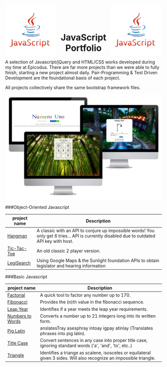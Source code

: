 <img align='left' src='https://github.com/Kowser/JavaScript_Portfolio/blob/master/js.png' width='165px'>
<img align='right' src='https://github.com/Kowser/JavaScript_Portfolio/blob/master/js.png' width='165px'>
<br>
<br>
<br>
<h1 align='center'>JavaScript Portfolio</h1>

A selection of Javascript/jQuery and HTML/CSS works developed during my time at Epicodus. There are far more projects than we were able to fully finish, starting a new project almost daily. Pair-Programming & Test Driven Development are the foundational basis of each project.

All projects collectively share the same bootstrap framework files.

![alt text](https://github.com/Kowser/Javascript_Portfolio/blob/master/screenshots.png "JavaScript screenshots")

###Object-Oriented Javascript

|project name  |Description|
|--------------|-----------|
|[Hangman](http://www.googledrive.com/host/0B--OefA61JUBVTE1T1B2Sk9jOGM/hangman)       |A classic with an API to conjure up impossible words! You only get 6 tries... API is currently disabled due to outdated API key with host.|
|[Tic-Tac-Toe](http://www.googledrive.com/host/0B--OefA61JUBVTE1T1B2Sk9jOGM/tic-tac-toe)   |An old classic 2 player version.|
|[LegiSearch](http://www.googledrive.com/host/0B--OefA61JUBVTE1T1B2Sk9jOGM/legisearch)    |Using Google Maps & the Sunlight foundation APIs to obtain legislator and hearing information|

###Basic Javascript

|project name  |Description|
|--------------|-----------|
|[Factorial](http://www.googledrive.com/host/0B--OefA61JUBVTE1T1B2Sk9jOGM/factorial/)     |A quick tool to factor any number up to 170.|
|[Fibonacci](http://www.googledrive.com/host/0B--OefA61JUBVTE1T1B2Sk9jOGM/fibonacci/)     |Provides the (n)th value in the fibonacci sequence.|
|[Leap Year](http://www.googledrive.com/host/0B--OefA61JUBVTE1T1B2Sk9jOGM/leap_year)     |Identifies if a year meets the leap year requirements.|
|[Numbers to Words](http://www.googledrive.com/host/0B--OefA61JUBVTE1T1B2Sk9jOGM/numbers)        |Converts a number up to 21 integers long into its written form.|
|[Pig Latin](http://www.googledrive.com/host/0B--OefA61JUBVTE1T1B2Sk9jOGM/pig_latin)     |anslatesTray asesphray intoay igpay atinlay (Translates phrases into pig latin).|
|[Title Case](http://www.googledrive.com/host/0B--OefA61JUBVTE1T1B2Sk9jOGM/title_case)    |Convert sentences in any case into proper title case, ignoring standard words ('a', 'and', 'to', etc..)|
|[Triangle](http://www.googledrive.com/host/0B--OefA61JUBVTE1T1B2Sk9jOGM/triangle)      |Identifies a triange as scalene, isosceles or equilateral given 3 sides. Will also recognize an impossible triangle.|
